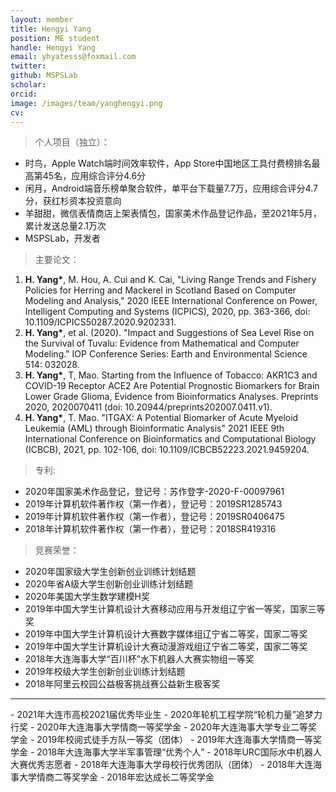 ```yaml
---
layout: member
title: Hengyi Yang
position: ME student
handle: Hengyi Yang
email: yhyatesss@foxmail.com
twitter: 
github: MSPSLab
scholar:
orcid: 
image: /images/team/yanghengyi.png
cv: 
---
```


> 个人项目（独立）：

- 时鸟，Apple Watch端时间效率软件，App Store中国地区工具付费榜排名最高第45名，应用综合评分4.6分
- 闲月，Android端音乐榜单聚合软件，单平台下载量7.7万，应用综合评分4.7分，获红杉资本投资意向
- 羊甜甜，微信表情商店上架表情包，国家美术作品登记作品，至2021年5月，累计发送总量2.1万次
- MSPSLab，开发者

> 主要论文：

1. **H. Yang\***, M. Hou, A. Cui and K. Cai, "Living Range Trends and Fishery Policies for Herring and Mackerel in Scotland Based on Computer Modeling and Analysis," 2020 IEEE International Conference on Power, Intelligent Computing and Systems (ICPICS), 2020, pp. 363-366, doi: 10.1109/ICPICS50287.2020.9202331.
2. **H. Yang\***, et al. (2020). "Impact and Suggestions of Sea Level Rise on the Survival of Tuvalu: Evidence from Mathematical and Computer Modeling." IOP Conference Series: Earth and Environmental Science 514: 032028.
3. **H. Yang\***, T, Mao. Starting from the Influence of Tobacco: AKR1C3 and COVID-19 Receptor ACE2 Are Potential Prognostic Biomarkers for Brain Lower Grade Glioma, Evidence from Bioinformatics Analyses. Preprints 2020, 2020070411 (doi: 10.20944/preprints202007.0411.v1).
4. **H. Yang\***, T. Mao. "ITGAX: A Potential Biomarker of Acute Myeloid Leukemia (AML) through Bioinformatic Analysis" 2021 IEEE 9th International Conference on Bioinformatics and Computational Biology (ICBCB), 2021, pp. 102-106, doi: 10.1109/ICBCB52223.2021.9459204.

> 专利:

- 2020年国家美术作品登记，登记号：苏作登字-2020-F-00097961
- 2019年计算机软件著作权（第一作者），登记号：2019SR1285743
- 2019年计算机软件著作权（第一作者），登记号：2019SR0406475
- 2018年计算机软件著作权（第一作者），登记号：2018SR419316

> 竞赛荣誉：

- 2020年国家级大学生创新创业训练计划结题
- 2020年省A级大学生创新创业训练计划结题
- 2020年美国大学生数学建模H奖
- 2019年中国大学生计算机设计大赛移动应用与开发组辽宁省一等奖，国家三等奖
- 2019年中国大学生计算机设计大赛数字媒体组辽宁省二等奖，国家二等奖
- 2019年中国大学生计算机设计大赛动漫游戏组辽宁省二等奖，国家二等奖
- 2018年大连海事大学“百川杯”水下机器人大赛实物组一等奖
- 2019年校级大学生创新创业训练计划结题
- 2018年阿里云校园公益极客挑战赛公益新生极客奖
<hr>
- 2021年大连市高校2021届优秀毕业生
- 2020年轮机工程学院“轮机力量”追梦力行奖
- 2020年大连海事大学情商一等奖学金
- 2020年大连海事大学专业二等奖学金
- 2019年校阅式徒手方队一等奖（团体）
- 2019年大连海事大学情商一等奖学金
- 2018年大连海事大学半军事管理“优秀个人”
- 2018年URC国际水中机器人大赛优秀志愿者
- 2018年大连海事大学母校行优秀团队（团体）
- 2018年大连海事大学情商二等奖学金
- 2018年宏达成长二等奖学金




